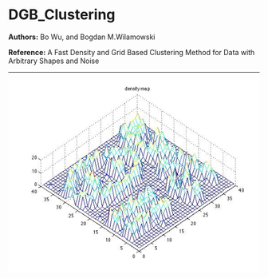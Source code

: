 # DGB_Clustering

**Authors:** Bo Wu, and Bogdan M.Wilamowski

**Reference:** A Fast Density and Grid Based Clustering Method for Data with Arbitrary Shapes and Noise

--------

![image](/datasets/density-map-t710k.jpg "example-density map of t7.10k")
